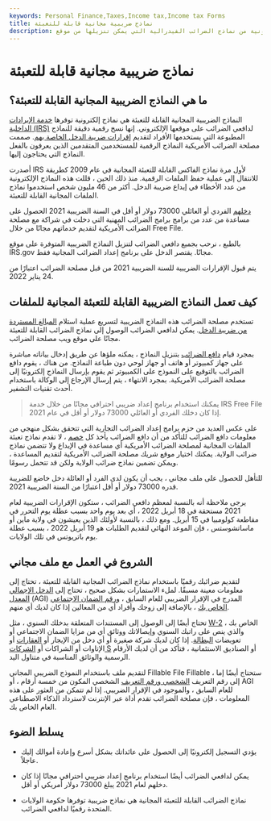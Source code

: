 ```yaml
---
keywords: Personal Finance,Taxes,Income tax,Income tax Forms
title: نماذج ضريبية مجانية قابلة للتعبئة
description: نماذج الضرائب القابلة للتعبئة المجانية هي نسخ إلكترونية من نماذج الضرائب الفيدرالية التي يمكن تنزيلها من موقع IRS.gov.
---
```


# نماذج ضريبية مجانية قابلة للتعبئة
## ما هي النماذج الضريبية المجانية القابلة للتعبئة؟

النماذج الضريبية المجانية القابلة للتعبئة هي نماذج إلكترونية توفرها [خدمة الإيرادات الداخلية (IRS)](/irs) لدافعي الضرائب على موقعها الإلكتروني. إنها نسخ رقمية دقيقة للنماذج المطبوعة التي يستخدمها الأفراد لتقديم [إقرارات ضريبة الدخل الخاصة بهم](/taxreturn). صممت مصلحة الضرائب الأمريكية النماذج الرقمية للمستخدمين المتقدمين الذين يعرفون بالفعل النماذج التي يحتاجون إليها.

أصدرت IRS لأول مرة نماذج الفاكس القابلة للتعبئة المجانية في عام 2009 كطريقة للانتقال إلى عملية حفظ الملفات الرقمية. منذ ذلك الحين ، قللت هذه النماذج الإلكترونية من عدد الأخطاء في إيداع ضريبة الدخل. أكثر من 46 مليون شخص استخدموا نماذج الملفات المجانية القابلة للتعبئة.

[دخلهم](/income) الفردي أو العائلي 73000 دولار أو أقل في السنة الضريبية 2021 الحصول على مساعدة من عدد من برامج برامج الضرائب المهنية التي دخلت في شراكة مع مصلحة الضرائب الأمريكية لتقديم خدماتهم مجانًا من خلال Free File.

بالطبع ، نرحب بجميع دافعي الضرائب لتنزيل النماذج الضريبية المتوفرة على موقع IRS.gov مجانًا. يقتصر الدخل على برنامج إعداد الضرائب المجانية فقط.

يتم قبول الإقرارات الضريبية للسنة الضريبية 2021 من قبل مصلحة الضرائب اعتبارًا من 24 يناير 2022.

## كيف تعمل النماذج الضريبية القابلة للتعبئة المجانية للملفات

تستخدم مصلحة الضرائب هذه النماذج الضريبية لتسريع عملية استلام [المبالغ المستردة من ضريبة الدخل](/tax-refund). يمكن لدافعي الضرائب الوصول إلى نماذج الضرائب القابلة للتعبئة مجانًا على موقع ويب مصلحة الضرائب.

بمجرد قيام [دافع الضرائب](/taxpayer) بتنزيل النماذج ، يمكنه ملؤها عن طريق إدخال بياناته مباشرة على جهاز كمبيوتر أو هاتف أو جهاز لوحي دون طباعة النماذج. من هناك ، يقوم دافع الضرائب بالتوقيع على النموذج على الكمبيوتر ثم يقوم بإرسال النماذج إلكترونيًا إلى مصلحة الضرائب الأمريكية. بمجرد الانتهاء ، يتم إرسال الإرجاع إلى الوكالة باستخدام أحدث تقنيات التشفير.

> يمكنك استخدام برنامج إعداد ضريبي احترافي مجانًا من خلال خدمة IRS Free File إذا كان دخلك الفردي أو العائلي 73000 دولار أو أقل في عام 2021.

>

>

>

>

على عكس العديد من حزم برامج إعداد الضرائب التجارية التي تتحقق بشكل منهجي من معلومات دافع الضرائب للتأكد من أن دافع الضرائب يأخذ كل [خصم](/deduction) ، لا تقدم نماذج تعبئة الملفات المجانية لمصلحة الضرائب الأمريكية أي مساعدة في الإيداع ولا تتضمن نماذج ضرائب الولاية. يمكنك اختيار موقع شريك مصلحة الضرائب الأمريكية لتقديم المساعدة ، ويمكن تضمين نماذج ضرائب الولاية ولكن قد تتحمل رسومًا.

للتأهل للحصول على ملف مجاني ، يجب أن يكون لدى الفرد أو العائلة دخل خاضع للضريبة قدره 73000 دولار أو أقل اعتبارًا من السنة الضريبية 2021.

يرجى ملاحظة أنه بالنسبة لمعظم دافعي الضرائب ، ستكون الإقرارات الضريبية لعام 2021 مستحقة في 18 أبريل 2022 ، أي بعد يوم واحد بسبب عطلة يوم التحرر في مقاطعة كولومبيا في 15 أبريل. ومع ذلك ، بالنسبة لأولئك الذين يعيشون في ولاية ماين أو ماساتشوستس ، فإن الموعد النهائي لتقديم الطلبات هو 19 أبريل 2022 ، بسبب عطلة يوم باتريوتس في تلك الولايات.

## الشروع في العمل مع ملف مجاني

لتقديم ضرائبك رقميًا باستخدام نماذج الضرائب المجانية القابلة للتعبئة ، تحتاج إلى معلومات معينة مسبقًا. لملء الاستمارات بشكل صحيح ، تحتاج إلى [الدخل الإجمالي المعدل](/agi) (AGI) المدرج في الإقرار الضريبي للعام السابق ، [ورقم الضمان الاجتماعي الخاص بك](/ssn) ، بالإضافة إلى زوجك وأفراد أي من المعالين إذا كان لديك أي منهم.

تحتاج أيضًا إلى الوصول إلى المستندات المتعلقة بدخلك السنوي ، مثل [W-2](/w2form) الخاص بك ، والذي ينص على راتبك السنوي وإيصالاتك ووثائق أي من مزايا الضمان الاجتماعي أو تعويضات [البطالة](/unemployment). إذا كان لديك شركة صغيرة أو أي دخل من الإيجار أو [العقارات](/realestate) أو الإتاوات أو الشراكات أو [الشركات S](/subchapters) أو الصناديق الاستئمانية ، فتأكد من أن لديك الأرقام الرسمية والوثائق المناسبة في متناول اليد.

لتقديم ملف باستخدام النموذج الضريبي المجاني Fillable File Fillable ، ستحتاج أيضًا إما إلى رقم التعريف [الشخصي ورقم التعريف](/personal-identification-number) الشخصي المكون من خمسة أرقام ، أو AGI للعام السابق ، والموجود في الإقرار الضريبي. إذا لم تتمكن من العثور على هذه المعلومات ، فإن مصلحة الضرائب تقدم أداة عبر الإنترنت لاسترداد الذكاء الاصطناعي العام الخاص بك.

## يسلط الضوء

- يؤدي التسجيل إلكترونيًا إلى الحصول على عائداتك بشكل أسرع وإعادة أموالك إليك عاجلاً.

- يمكن لدافعي الضرائب أيضًا استخدام برنامج إعداد ضريبي احترافي مجانًا إذا كان دخلهم لعام 2021 يبلغ 73000 دولار أمريكي أو أقل.

- نماذج الضرائب القابلة للتعبئة المجانية هي نماذج ضريبية توفرها حكومة الولايات المتحدة رقميًا لدافعي الضرائب.

